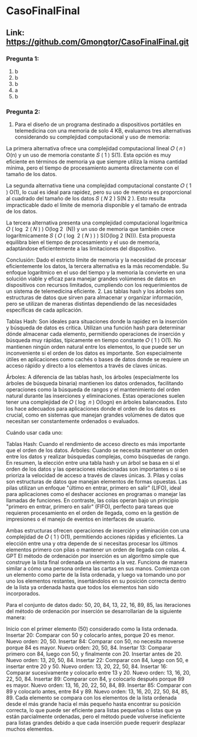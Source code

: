 # CasoFinalFinal
## Link: https://github.com/Gmongtor/CasoFinalFinal.git
### Pregunta 1:
1. b
2. b
3. b
4. a
5. b
### Pregunta 2:
1. Para el diseño de un programa destinado a dispositivos portátiles en telemedicina con una memoria de solo 4 KB, evaluamos tres alternativas considerando su complejidad computacional y uso de memoria:

La primera alternativa ofrece una complejidad computacional lineal 
𝑂
(
𝑛
)
O(n) y un uso de memoria constante 
𝑆
(
1
)
S(1). Esta opción es muy eficiente en términos de memoria ya que siempre utiliza la misma cantidad mínima, pero el tiempo de procesamiento aumenta directamente con el tamaño de los datos.

La segunda alternativa tiene una complejidad computacional constante 
𝑂
(
1
)
O(1), lo cual es ideal para rapidez, pero su uso de memoria es proporcional al cuadrado del tamaño de los datos 
𝑆
(
𝑁
2
)
S(N 
2
 ). Esto resulta impracticable dado el límite de memoria disponible y el tamaño de entrada de los datos.

La tercera alternativa presenta una complejidad computacional logarítmica 
𝑂
(
log
⁡
2
(
𝑁
)
)
O(log 
2
​
 (N)) y un uso de memoria que también crece logarítmicamente 
𝑆
(
𝑂
(
log
⁡
2
(
𝑁
)
)
)
S(O(log 
2
​
 (N))). Esta propuesta equilibra bien el tiempo de procesamiento y el uso de memoria, adaptándose eficientemente a las limitaciones del dispositivo.

Conclusión:
Dado el estricto límite de memoria y la necesidad de procesar eficientemente los datos, la tercera alternativa es la más recomendable. Su enfoque logarítmico en el uso del tiempo y la memoria la convierte en una solución viable y eficaz para manejar grandes volúmenes de datos en dispositivos con recursos limitados, cumpliendo con los requerimientos de un sistema de telemedicina eficiente.
2. 
Las tablas hash y los árboles son estructuras de datos que sirven para almacenar y organizar información, pero se utilizan de maneras distintas dependiendo de las necesidades específicas de cada aplicación.

Tablas Hash: Son ideales para situaciones donde la rapidez en la inserción y búsqueda de datos es crítica. Utilizan una función hash para determinar dónde almacenar cada elemento, permitiendo operaciones de inserción y búsqueda muy rápidas, típicamente en tiempo constante 
𝑂
(
1
)
O(1). No mantienen ningún orden natural entre los elementos, lo que puede ser un inconveniente si el orden de los datos es importante. Son especialmente útiles en aplicaciones como cachés o bases de datos donde se requiere un acceso rápido y directo a los elementos a través de claves únicas.

Árboles: A diferencia de las tablas hash, los árboles (especialmente los árboles de búsqueda binaria) mantienen los datos ordenados, facilitando operaciones como la búsqueda de rangos y el mantenimiento del orden natural durante las inserciones y eliminaciones. Estas operaciones suelen tener una complejidad de 
𝑂
(
log
⁡
𝑛
)
O(logn) en árboles balanceados. Esto los hace adecuados para aplicaciones donde el orden de los datos es crucial, como en sistemas que manejan grandes volúmenes de datos que necesitan ser constantemente ordenados o evaluados.

Cuándo usar cada uno:

Tablas Hash: Cuando el rendimiento de acceso directo es más importante que el orden de los datos.
Árboles: Cuando se necesita mantener un orden entre los datos y realizar búsquedas complejas, como búsquedas de rango.
En resumen, la elección entre una tabla hash y un árbol se basa en si el orden de los datos y las operaciones relacionadas son importantes o si se prioriza la velocidad de acceso a través de claves únicas.
3.
Pilas y colas son estructuras de datos que manejan elementos de formas opuestas. Las pilas utilizan un enfoque "último en entrar, primero en salir" (LIFO), ideal para aplicaciones como el deshacer acciones en programas o manejar las llamadas de funciones. En contraste, las colas operan bajo un principio "primero en entrar, primero en salir" (FIFO), perfecto para tareas que requieren procesamiento en el orden de llegada, como en la gestión de impresiones o el manejo de eventos en interfaces de usuario.

Ambas estructuras ofrecen operaciones de inserción y eliminación con una complejidad de 
𝑂
(
1
)
O(1), permitiendo acciones rápidas y eficientes. La elección entre una y otra depende de si necesitas procesar los últimos elementos primero con pilas o mantener un orden de llegada con colas.
4.
GPT
El método de ordenación por inserción es un algoritmo simple que construye la lista final ordenada un elemento a la vez. Funciona de manera similar a cómo una persona ordena las cartas en sus manos. Comienza con un elemento como parte de la lista ordenada, y luego va tomando uno por uno los elementos restantes, insertándolos en su posición correcta dentro de la lista ya ordenada hasta que todos los elementos han sido incorporados.

Para el conjunto de datos dado: 50, 20, 84, 13, 22, 16, 89, 85, las iteraciones del método de ordenación por inserción se desarrollarían de la siguiente manera:

Inicio con el primer elemento (50) considerado como la lista ordenada.
Insertar 20: Comparar con 50 y colocarlo antes, porque 20 es menor. Nuevo orden: 20, 50.
Insertar 84: Comparar con 50, no necesita moverse porque 84 es mayor. Nuevo orden: 20, 50, 84.
Insertar 13: Comparar primero con 84, luego con 50, y finalmente con 20. Insertar antes de 20. Nuevo orden: 13, 20, 50, 84.
Insertar 22: Comparar con 84, luego con 50, e insertar entre 20 y 50. Nuevo orden: 13, 20, 22, 50, 84.
Insertar 16: Comparar sucesivamente y colocarlo entre 13 y 20. Nuevo orden: 13, 16, 20, 22, 50, 84.
Insertar 89: Comparar con 84, y colocarlo después porque 89 es mayor. Nuevo orden: 13, 16, 20, 22, 50, 84, 89.
Insertar 85: Comparar con 89 y colocarlo antes, entre 84 y 89. Nuevo orden: 13, 16, 20, 22, 50, 84, 85, 89.
Cada elemento se compara con los elementos de la lista ordenada desde el más grande hacia el más pequeño hasta encontrar su posición correcta, lo que puede ser eficiente para listas pequeñas o listas que ya están parcialmente ordenadas, pero el método puede volverse ineficiente para listas grandes debido a que cada inserción puede requerir desplazar muchos elementos.
